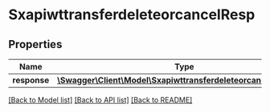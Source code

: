 # SxapiwttransferdeleteorcancelResp

## Properties
Name | Type | Description | Notes
------------ | ------------- | ------------- | -------------
**response** | [**\Swagger\Client\Model\SxapiwttransferdeleteorcancelResponse**](SxapiwttransferdeleteorcancelResponse.md) |  | [optional] 

[[Back to Model list]](../README.md#documentation-for-models) [[Back to API list]](../README.md#documentation-for-api-endpoints) [[Back to README]](../README.md)


